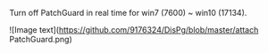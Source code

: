 Turn off PatchGuard in real time for win7 (7600) ~ win10 (17134).

![Image text](https://github.com/9176324/DisPg/blob/master/attach PatchGuard.png)
